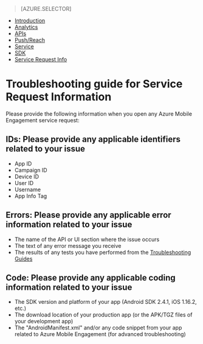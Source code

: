 <properties 
   pageTitle="Azure Mobile Engagement Troubleshooting Guide - SR Info" 
   description="Troubleshooting Guides for Azure Mobile Engagement" 
   services="mobile-engagement" 
   documentationCenter="" 
   authors="v-micada" 
   manager="dwrede" 
   editor=""/>

<tags
   ms.service="mobile-engagement"
   ms.devlang="na"
   ms.topic="article"
   ms.tgt_pltfrm="mobile-multiple"
   ms.workload="mobile" 
   ms.date="02/17/2015"
   ms.author="v-micada"/>

> [AZURE.SELECTOR]
- [Introduction](mobile-engagement-troubleshooting-guide.md)
- [Analytics](mobile-engagement-troubleshooting-guide-analytics.md)
- [APIs](mobile-engagement-troubleshooting-guide-apis.md)
- [Push/Reach](mobile-engagement-troubleshooting-guide-push-reach.md)
- [Service](mobile-engagement-troubleshooting-guide-service.md)
- [SDK](mobile-engagement-troubleshooting-guide-sdk.md)
- [Service Request Info](mobile-engagement-troubleshooting-guide-sr-info.md)

# Troubleshooting guide for Service Request Information

Please provide the following information when you open any Azure Mobile Engagement service request:
 
## IDs: Please provide any applicable identifiers related to your issue
- App ID
- Campaign ID
- Device ID
- User ID
- Username
- App Info Tag
 
## Errors: Please provide any applicable error information related to your issue
- The name of the API or UI section where the issue occurs
- The text of any error message you receive
- The results of any tests you have performed from the [Troubleshooting Guides](http://go.microsoft.com/fwlink/?LinkId=524382)


## Code: Please provide any applicable coding information related to your issue
- The SDK version and platform of your app (Android SDK 2.4.1, iOS 1.16.2, etc.)
- The download location of your production app (or the APK/TGZ files of your development app)
- The "AndroidManifest.xml" and/or any code snippet from your app related to Azure Mobile Engagement (for advanced troubleshooting)

<!--Link references-->
[Link 1]: mobile-engagement-user-interface.md
[Link 2]: mobile-engagement-troubleshooting-guide.md
[Link 3]: mobile-engagement-how-tos.md
[Link 4]: http://go.microsoft.com/fwlink/?LinkID=525553
[Link 5]: http://go.microsoft.com/fwlink/?LinkID=525554
[Link 6]: http://go.microsoft.com/fwlink/?LinkId=525555
[Link 7]: https://account.windowsazure.com/PreviewFeatures
[Link 8]: https://social.msdn.microsoft.com/Forums/azure/en-US/home?forum=azuremobileengagement
[Link 9]: http://azure.microsoft.com/en-us/services/mobile-engagement/
[Link 10]: http://azure.microsoft.com/en-us/documentation/services/mobile-engagement/
[Link 11]: http://azure.microsoft.com/en-us/pricing/details/mobile-engagement/
[Link 12]: mobile-engagement-user-interface-navigation.md
[Link 13]: mobile-engagement-user-interface-home.md
[Link 14]: mobile-engagement-user-interface-my-account.md
[Link 15]: mobile-engagement-user-interface-analytics.md
[Link 16]: mobile-engagement-user-interface-monitor.md
[Link 17]: mobile-engagement-user-interface-reach.md
[Link 18]: mobile-engagement-user-interface-segments.md
[Link 19]: mobile-engagement-user-interface-dashboard.md
[Link 20]: mobile-engagement-user-interface-settings.md
[Link 21]: mobile-engagement-troubleshooting-guide-analytics.md
[Link 22]: mobile-engagement-troubleshooting-guide-apis.md
[Link 23]: mobile-engagement-troubleshooting-guide-push-reach.md
[Link 24]: mobile-engagement-troubleshooting-guide-service.md
[Link 25]: mobile-engagement-troubleshooting-guide-sdk.md
[Link 26]: mobile-engagement-troubleshooting-guide-sr-info.md
[Link 27]: mobile-engagement-user-interface-reach-campaign.md
[Link 28]: mobile-engagement-user-interface-reach-criterion.md
[Link 29]: mobile-engagement-user-interface-reach-content.md
